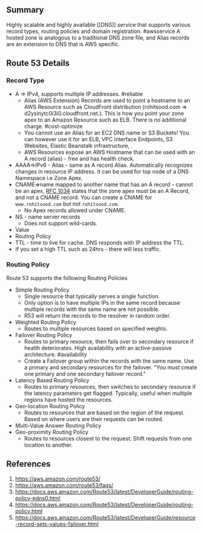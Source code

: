 ## Summary
Highly scalable and highly available [[DNS]] service that supports various record types, routing policies and domain registration. #awsservice A hosted zone is analogous to a traditional DNS zone file, and Alias records are an extension to DNS that is AWS specific.
## Route 53 Details

### Record Type
- A => IPv4, supports multiple IP addresses. #reliable 
	- Alias (AWS Extension) Records are used to point a hostname to an AWS Resource such as CloudFront distribution (rohitsood.com => d2ysinytc0i3i0.cloudfront.net.). This is how you point your zone apex to an Amazon Resource such as ELB. There is no additional charge. #cost-optimize 
	- You cannot use an Alias for an EC2 DNS name or S3 Buckets! You can however use it for an ELB, VPC Interface Endpoints, S3 Websites, Elastic Beanstalk infrastructure, .
	- AWS Resources expose an AWS Hostname that can be used with an A record (alias) - free and has health check.
- AAAA=>IPv6
		- Alias - same as A record Alias. Automatically recognizes changes in resource IP address. It can be used for top node of a DNS Namespace i.e Zone Apex.
- CNAME=>name mapped to another name that has an A record - cannot be an apex, [RFC 1034](https://tools.ietf.org/html/rfc1034) states that the zone apex must be an A Record, and not a CNAME record. You can create a CNAME for `www.rohitsood.com` but not `rohitsood.com`.
	- No Apex records allowed under CNAME.
- NS - name server records
	- Does not support wild-cards.
- Value
- Routing Policy
- TTL - time to live for cache. DNS responds with IP address the TTL. 
- If you set a high TTL such as 24hrs - there will less traffic.

### Routing Policy
Route 53 supports the following Routing Policies
- Simple Routing Policy
	- Single resource that typically serves a single function.
	- Only option is to have multiple IPs in the same record because multiple records with the same name are not possible.
	- R53 will return the records to the resolver in random order.
- Weighted Routing Policy
	- Routes to multiple resources based on specified weights. 
- Failover Routing Policy
	- Routes to primary resource, then fails over to secondary resource if health deteriorates. High availability with an active-passive architecture. #availability
	- Create a Failover group within the records with the same name. Use a primary and secondary resources for the failover. "You must create one primary and one secondary failover record." 
- Latency Based Routing Policy
	- Routes to primary resources, then switches to secondary resource if the latency parameters get flagged. Typically, useful when multiple regions have hosted the resources.
- Geo-location Routing Policy
	- Routes to resources that are based on the region of the request. Based on where users are their requests can be routed.
- Multi-Value Answer Routing Policy
- Geo-proximity Routing Policy
	- Routes to resources closest to the request. Shift requests from one location to another.
## References

1.  https://aws.amazon.com/route53/
2. https://aws.amazon.com/route53/faqs/
3. https://docs.aws.amazon.com/Route53/latest/DeveloperGuide/routing-policy-edns0.html
4. https://docs.aws.amazon.com/Route53/latest/DeveloperGuide/routing-policy.html
5. https://docs.aws.amazon.com/Route53/latest/DeveloperGuide/resource-record-sets-values-failover.html